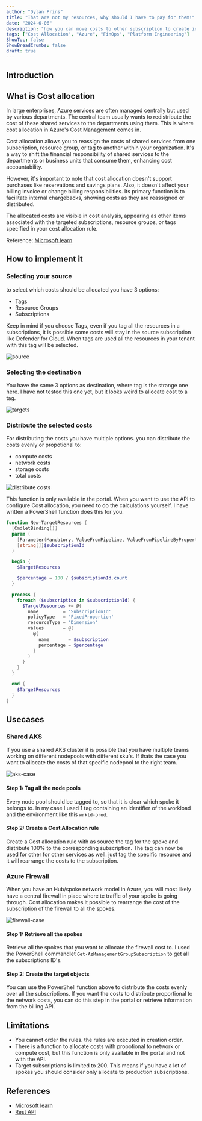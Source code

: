 ```yaml
---
author: "Dylan Prins"
title: "That are not my resources, why should I have to pay for them!"
date: "2024-6-06"
description: "how you can move costs to other subscription to create internal charging"
tags: ["Cost Allocation", "Azure", "FinOps", "Platform Engineering"]
ShowToc: false
ShowBreadCrumbs: false
draft: true
---
```


## Introduction

## What is Cost allocation

In large enterprises, Azure services are often managed centrally but used by various departments. The central team usually wants to redistribute the cost of these shared services to the departments using them. This is where cost allocation in Azure's Cost Management comes in.

Cost allocation allows you to reassign the costs of shared services from one subscription, resource group, or tag to another within your organization. It's a way to shift the financial responsibility of shared services to the departments or business units that consume them, enhancing cost accountability.

However, it's important to note that cost allocation doesn't support purchases like reservations and savings plans. Also, it doesn't affect your billing invoice or change billing responsibilities. Its primary function is to facilitate internal chargebacks, showing costs as they are reassigned or distributed.

The allocated costs are visible in cost analysis, appearing as other items associated with the targeted subscriptions, resource groups, or tags specified in your cost allocation rule.

Reference: [Microsoft learn](https://learn.microsoft.com/en-us/azure/cost-management-billing/costs/allocate-costs)

## How to implement it

### Selecting your source

to select which costs should be allocated you have 3 options:

- Tags
- Resource Groups
- Subscriptions

Keep in mind if you choose Tags, even if you tag all the resources in a subscriptions, it is possible some costs will stay in the source subscription
like Defender for Cloud. When tags are used all the resources in your tenant with this tag will be selected.

![source](https://raw.githubusercontent.com/Dylan-Prins/Blog/main/content/posts/img/cost-allocation/source.png)

### Selecting the destination

You have the same 3 options as destination, where tag is the strange one here.
I have not tested this one yet, but it looks weird to allocate cost to a tag.

![targets](https://raw.githubusercontent.com/Dylan-Prins/Blog/main/content/posts/img/cost-allocation/targets.png)

### Distribute the selected costs

For distributing the costs you have multiple options. you can distribute the costs evenly or propotional to:

- compute costs
- network costs
- storage costs
- total costs

![distribute costs](https://raw.githubusercontent.com/Dylan-Prins/Blog/main/content/posts/img/cost-allocation/distribute.png)

This function is only available in the portal. When you want to use the API to configure Cost allocation, you need to do the calculations yourself.
I have written a PowerShell function does this for you.

```powershell
function New-TargetResources {
  [CmdletBinding()]
  param (
    [Parameter(Mandatory, ValueFromPipeline, ValueFromPipelineByPropertyName)]
    [string[]]$subscriptionId
  )

  begin {
    $TargetResources

    $percentage = 100 / $subscriptionId.count
  }

  process {
    foreach ($subscription in $subscriptionId) {
      $TargetResources += @{
        name         = 'SubscriptionId'
        policyType   = 'FixedProportion'
        resourceType = 'Dimension'
        values       = @(
          @{
            name       = $subscription
            percentage = $percentage
          }
        )
      }
    }
  }

  end {
    $TargetResources
  }
}
```

## Usecases

### Shared AKS

If you use a shared AKS cluster it is possible that you have multiple teams working on different nodepools with different sku's.
If thats the case you want to allocate the costs of that specific nodepool to the right team.

![aks-case](https://raw.githubusercontent.com/Dylan-Prins/Blog/main/content/posts/img/cost-allocation/aks-use-case.png)

#### Step 1: Tag all the node pools

Every node pool should be tagged to, so that it is clear which spoke it belongs to.
In my case I used 1 tag containing an Identifier of the workload and the environment like this `wrkld-prod`.

#### Step 2: Create a Cost Allocation rule

Create a Cost allocation rule with as source the tag for the spoke and distribute 100% to the corresponding subscription.
The tag can now be used for other for other services as well. just tag the specific resource and it will rearrange the costs to the subscription.

### Azure Firewall

When you have an Hub/spoke network model in Azure, you will most likely have a central firewall in place where te traffic of your spoke is
going through. Cost allocation makes it possible to rearrange the cost of the subscription of the firewall to all the spokes.

![firewall-case](https://raw.githubusercontent.com/Dylan-Prins/Blog/main/content/posts/img/cost-allocation/firewall-use-case.png)

#### Step 1: Retrieve all the spokes

Retrieve all the spokes that you want to allocate the firewall cost to. I used the PowerShell commandlet `Get-AzManagementGroupSubscription`
to get all the subscriptions ID's.

#### Step 2: Create the target objects

You can use the PowerShell function above to distribute the costs evenly over all the subscriptions.
If you want the costs to distribute proportional to the network costs, you can do this step in the portal or retrieve information from the billing API.

## Limitations

- You cannot order the rules. the rules are executed in creation order.
- There is a function to allocate costs with propotional to network or compute cost, but this function is only available in the portal and not with the API.
- Target subscriptions is limited to 200. This means if you have a lot of spokes you should consider only allocate to production subscriptions.

## References

- [Microsoft learn](https://learn.microsoft.com/en-us/azure/cost-management-billing/costs/allocate-costs)
- [Rest API](https://learn.microsoft.com/en-us/rest/api/cost-management/cost-allocation-rules?view=rest-cost-management-2023-11-01)
